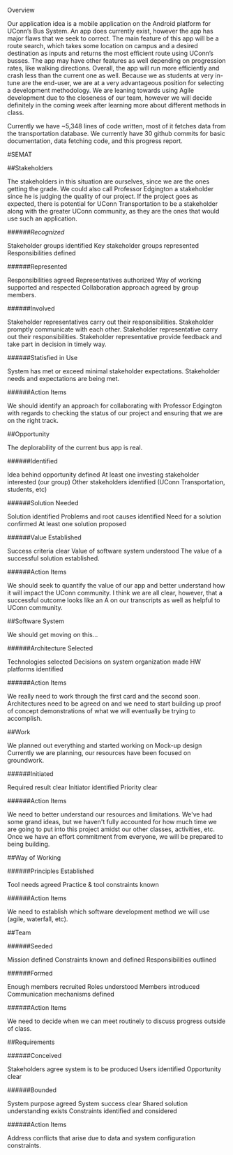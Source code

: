 Overview

Our application idea is a mobile application on the Android platform for UConn’s Bus System. An app does currently exist, however the app has major flaws that we seek to correct. The main feature of this app will be a route search, which takes some location on campus and a desired destination as inputs and returns the most efficient route using UConn’s busses. The app may have other features as well depending on progression rates, like walking directions. Overall, the app will run more efficiently and crash less than the current one as well. Because we as students at very in-tune are the end-user, we are at a very advantageous position for selecting a development methodology. We are leaning towards using Agile development due to the closeness of our team, however we will decide definitely in the coming week after learning more about different methods in class.

Currently we have ~5,348 lines of code written, most of it fetches data from the transportation database. We currently have 30 github commits for basic documentation, data fetching code, and this progress report.

#SEMAT


##Stakeholders

The stakeholders in this situation are ourselves, since we are the ones getting the grade. We could also call Professor Edgington a stakeholder since he is judging the quality of our project. If the project goes as expected, there is potential for UConn Transportation to be a stakeholder along with the greater UConn community, as they are the ones that would use such an application.

*######Recognized*

Stakeholder groups identified
Key stakeholder groups represented
Responsibilities defined


######Represented

Responsibilities agreed
Representatives authorized
Way of working supported and respected
Collaboration approach agreed by group members. 

######Involved 

Stakeholder representatives carry out their responsibilities.
Stakeholder promptly communicate with each other. 
Stakeholder representative carry out their responsibilities.
Stakeholder representative provide feedback and take part in decision in timely way. 

######Statisfied in Use

System has met or exceed minimal stakeholder expectations. 
Stakeholder needs and expectations are being met. 


######Action Items

We should identify an approach for collaborating with Professor Edgington with regards to checking the status of our project and ensuring that we are on the right track.



##Opportunity

The deplorability of the current bus app is real.

######Identified

Idea behind opportunity defined
At least one investing stakeholder interested (our group)
Other stakeholders identified (UConn Transportation, students, etc)

######Solution Needed

Solution identified
Problems and root causes identified
Need for a solution confirmed
At least one solution proposed

######Value Established

Success criteria clear
Value of software system understood
The value of a successful solution established. 


######Action Items

We should seek to quantify the value of our app and better understand how it will impact the UConn community. I think we are all clear, however, that a successful outcome looks like an A on our transcripts as well as helpful to UConn community.

##Software System

We should get moving on this...

######Architecture Selected

Technologies selected
Decisions on system organization made
HW platforms identified

######Action Items

We really need to work through the first card and the second soon. Architectures need to be agreed on and we need to start building up proof of concept demonstrations of what we will eventually be trying to accomplish.

##Work

We planned out everything and started working on Mock-up design Currently we are planning, our resources have been focused on groundwork.

######Initiated

Required result clear
Initiator identified
Priority clear

######Action Items

We need to better understand our resources and limitations. We've had some grand ideas, but we haven't fully accounted for how much time we are going to put into this project amidst our other classes, activities, etc. Once we have an effort commitment from everyone, we will be prepared to being building.

##Way of Working

######Principles Established

Tool needs agreed
Practice & tool constraints known

######Action Items

We need to establish which software development method we will use (agile, waterfall, etc).

##Team

######Seeded

Mission defined
Constraints known and defined
Responsibilities outlined

######Formed

Enough members recruited
Roles understood
Members introduced
Communication mechanisms defined

######Action Items

We need to decide when we can meet routinely to discuss progress outside of class.

##Requirements

######Conceived

Stakeholders agree system is to be produced
Users identified
Opportunity clear

######Bounded

System purpose agreed
System success clear
Shared solution understanding exists
Constraints identified and considered

######Action Items

Address conflicts that arise due to data and system configuration constraints.
